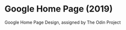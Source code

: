 
# Google Home Page (2019)

<p> Google Home Page Design, assigned by The Odin Project </p>










